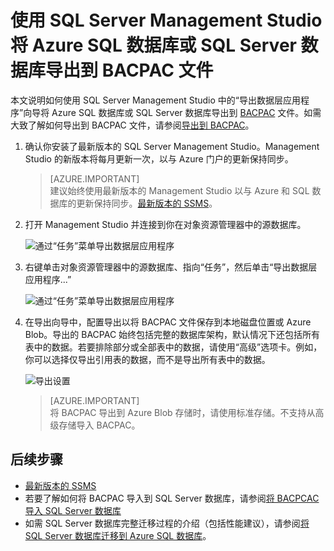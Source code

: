 <properties
    pageTitle="SSMS：将数据库导出到 BACPAC 文件 (Azure) | Azure"
    description="本文说明如何使用 SQL Server Management Studio 中的“导出数据层应用程序”向导将 SQL Server 数据库导出到 BACPAC 文件。"
    keywords="Azure SQL 数据库, 数据库迁移, 导出数据库, 导出 BACPAC 文件, 导出数据层应用程序向导"
    services="sql-database"
    documentationcenter=""
    author="CarlRabeler"
    manager="jhubbard"
    editor="" />
<tags
    ms.assetid="19c2dab4-81a6-411d-b08a-0ef79b90fbce"
    ms.service="sql-database"
    ms.custom="migrate and move"
    ms.devlang="NA"
    ms.topic="article"
    ms.tgt_pltfrm="NA"
    ms.workload="sqldb-migrate"
    ms.date="02/07/2017"
    wacn.date="03/24/2017"
    ms.author="carlrab" />  


# 使用 SQL Server Management Studio 将 Azure SQL 数据库或 SQL Server 数据库导出到 BACPAC 文件		
		
本文说明如何使用 SQL Server Management Studio 中的“导出数据层应用程序”向导将 Azure SQL 数据库或 SQL Server 数据库导出到 [BACPAC](https://msdn.microsoft.com/zh-cn/library/ee210546.aspx#Anchor_4) 文件。如需大致了解如何导出到 BACPAC 文件，请参阅[导出到 BACPAC](/documentation/articles/sql-database-export/)。
		
1. 确认你安装了最新版本的 SQL Server Management Studio。Management Studio 的新版本将每月更新一次，以与 Azure 门户的更新保持同步。
   		
    > [AZURE.IMPORTANT]		
    >建议始终使用最新版本的 Management Studio 以与 Azure 和 SQL 数据库的更新保持同步。[最新版本的 SSMS](https://msdn.microsoft.com/zh-cn/library/mt238290.aspx)。
    > 		
 		
 2. 打开 Management Studio 并连接到你在对象资源管理器中的源数据库。
    		
     ![通过“任务”菜单导出数据层应用程序](./media/sql-database-cloud-migrate/MigrateUsingBACPAC01.png)
 3. 右键单击对象资源管理器中的源数据库、指向“任务”，然后单击“导出数据层应用程序...”
    		
     ![通过“任务”菜单导出数据层应用程序](./media/sql-database-cloud-migrate/TestForCompatibilityUsingSSMS01.png)
 4. 在导出向导中，配置导出以将 BACPAC 文件保存到本地磁盘位置或 Azure Blob。导出的 BACPAC 始终包括完整的数据库架构，默认情况下还包括所有表中的数据。若要排除部分或全部表中的数据，请使用“高级”选项卡。例如，你可以选择仅导出引用表的数据，而不是导出所有表中的数据。
 		
     ![导出设置](./media/sql-database-cloud-migrate/MigrateUsingBACPAC02.png)  

 		
    > [AZURE.IMPORTANT]		
    >将 BACPAC 导出到 Azure Blob 存储时，请使用标准存储。不支持从高级存储导入 BACPAC。
    >		
    		
## 后续步骤		
* [最新版本的 SSMS](https://msdn.microsoft.com/zh-cn/library/mt238290.aspx)
* 若要了解如何将 BACPAC 导入到 SQL Server 数据库，请参阅[将 BACPCAC 导入 SQL Server 数据库](https://msdn.microsoft.com/zh-cn/library/hh710052.aspx)
* 如需 SQL Server 数据库完整迁移过程的介绍（包括性能建议），请参阅[将 SQL Server 数据库迁移到 Azure SQL 数据库](/documentation/articles/sql-database-cloud-migrate/)。

	

<!---HONumber=Mooncake_0320_2017-->